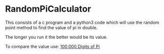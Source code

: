 # RandomPiCalculator
This consists of a c program and a python3 code which will use the random point method to find the value of pi in double.
  
The longer you run it the better would be its value.
  
To compare the value use: <a href="http://www.geom.uiuc.edu/%7Ehuberty/math5337/groupe/digits.html">100,000 Digits of Pi</a>
